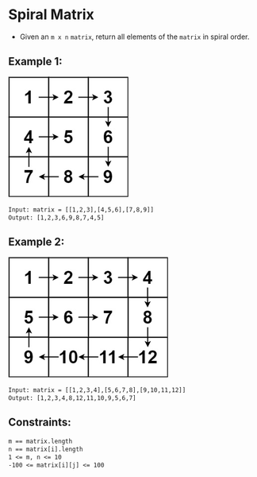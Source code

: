 # Spiral Matrix

- Given an `m x n` `matrix`, return all elements of the `matrix` in spiral order.

## Example 1:
![Spiral Matrix Example 1](spiral_example1.jpg)
```
Input: matrix = [[1,2,3],[4,5,6],[7,8,9]]
Output: [1,2,3,6,9,8,7,4,5]
```

## Example 2:
![Spiral Matrix Example 2](spiral_example2.jpg)
```
Input: matrix = [[1,2,3,4],[5,6,7,8],[9,10,11,12]]
Output: [1,2,3,4,8,12,11,10,9,5,6,7]
```

## Constraints:

    m == matrix.length
    n == matrix[i].length
    1 <= m, n <= 10
    -100 <= matrix[i][j] <= 100

